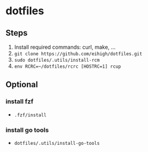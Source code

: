 # dotfiles

## Steps
1. Install required commands: curl, make, ...
1. `git clone https://github.com/eihigh/dotfiles.git`
1. `sudo dotfiles/.utils/install-rcm`
1. `env RCRC=~/dotfiles/rcrc [HOSTRC=1] rcup`

## Optional
### install fzf
* `.fzf/install`

### install go tools
* `dotfiles/.utils/install-go-tools`
